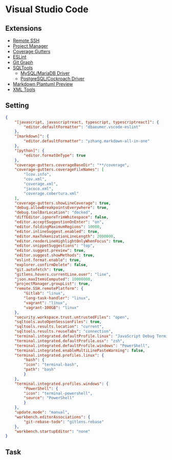 Visual Studio Code
===

## Extensions
- [Remote SSH](https://marketplace.visualstudio.com/items?itemName=ms-vscode-remote.remote-ssh)
- [Project Manager](https://marketplace.visualstudio.com/items?itemName=alefragnani.project-manager)
- [Coverage Gutters](https://marketplace.visualstudio.com/items?itemName=ryanluker.vscode-coverage-gutters)
- [ESLint](https://marketplace.visualstudio.com/items?itemName=dbaeumer.vscode-eslint)
- [Git Graph](https://marketplace.visualstudio.com/items?itemName=mhutchie.git-graph)
- [SQLTools](https://marketplace.visualstudio.com/items?itemName=mtxr.sqltools)
   - [MySQL/MariaDB Driver](https://marketplace.visualstudio.com/items?itemName=mtxr.zqltools-driver-mysql)
   - [PostgreSQL/Cockroach Driver](https://marketplace.visualstudio.com/items?itemName=mtxr.sqltools-driver-pg)
- [Markdown Plantuml Preview](https://marketplace.visualstudio.com/items?itemName=myml.vscode-markdown-plantuml-preview)
- [XML Tools](https://marketplace.visualstudio.com/items?itemName=DotJoshJohnson.xml)

## Setting
```JSON
{
    "[javascript, javascriptreact, typescript, typescriptreact]": {
        "editor.defaultFormatter": "dbaeumer.vscode-eslint"
    },
    "[markdown]": {
        "editor.defaultFormatter": "yzhang.markdown-all-in-one"
    },
    "[python]": {
        "editor.formatOnType": true
    },
    "coverage-gutters.coverageBaseDir": "**/coverage",
    "coverage-gutters.coverageFileNames": [
        "lcov.info",
        "cov.xml",
        "coverage.xml",
        "jacoco.xml",
        "coverage.cobertura.xml"
    ],
    "coverage-gutters.showLineCoverage": true,
    "debug.allowBreakpointsEverywhere": true,
    "debug.toolBarLocation": "docked",
    "diffEditor.ignoreTrimWhitespace": false,
    "editor.acceptSuggestionOnEnter": "on",
    "editor.foldingMaximumRegions": 10000,
    "editor.inlineSuggest.enabled": true,
    "editor.maxTokenizationLineLength": 2000000,
    "editor.renderLineHighlightOnlyWhenFocus": true,
    "editor.snippetSuggestions": "top",
    "editor.suggest.preview": true,
    "editor.suggest.showMethods": true,
    "eslint.format.enable": true,
    "explorer.confirmDelete": false,
    "git.autofetch": true,
    "gitlens.hovers.currentLine.over": "line",
    "json.maxItemsComputed": 10000000,
    "projectManager.groupList": true,
    "remote.SSH.remotePlatform": {
        "Gitlab": "linux",
        "long-task-handler": "linux",
        "vagrant": "linux",
        "vagrant-100GB": "linux"
    },
    "security.workspace.trust.untrustedFiles": "open",
    "sqltools.autoOpenSessionFiles": true,
    "sqltools.results.location": "current",
    "sqltools.results.reuseTabs": "connection",
    "terminal.integrated.defaultProfile.linux": "JavaScript Debug Terminal",
    "terminal.integrated.defaultProfile.osx": "zsh",
    "terminal.integrated.defaultProfile.windows": "PowerShell",
    "terminal.integrated.enableMultiLinePasteWarning": false,
    "terminal.integrated.profiles.linux": {
        "bash": {
        "icon": "terminal-bash",
        "path": "bash"
        }
    },
    "terminal.integrated.profiles.windows": {
        "PowerShell": {
        "icon": "terminal-powershell",
        "source": "PowerShell"
        }
    },
    "update.mode": "manual",
    "workbench.editorAssociations": {
        "git-rebase-todo": "gitlens.rebase"
    },
    "workbench.startupEditor": "none"
}
```

## Task